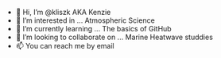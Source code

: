 - 👋 Hi, I’m @kliszk AKA Kenzie
- 👀 I’m interested in ... Atmospheric Science
- 🌱 I’m currently learning ... The basics of GitHub
- 💞️ I’m looking to collaborate on ... Marine Heatwave studdies
- 📫 You can reach me by email

<!---
kliszk/kliszk is a ✨ special ✨ repository because its `README.md` (this file) appears on your GitHub profile.
You can click the Preview link to take a look at your changes.
--->
